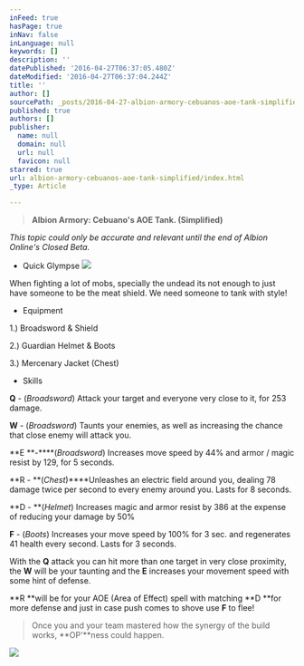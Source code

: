 ```yaml
---
inFeed: true
hasPage: true
inNav: false
inLanguage: null
keywords: []
description: ''
datePublished: '2016-04-27T06:37:05.480Z'
dateModified: '2016-04-27T06:37:04.244Z'
title: ''
author: []
sourcePath: _posts/2016-04-27-albion-armory-cebuanos-aoe-tank-simplified.md
published: true
authors: []
publisher:
  name: null
  domain: null
  url: null
  favicon: null
starred: true
url: albion-armory-cebuanos-aoe-tank-simplified/index.html
_type: Article

---
```

> **Albion Armory: Cebuano's AOE Tank. (Simplified)**

_This topic could only be accurate and relevant until the end of Albion Online's Closed Beta._

* Quick Glympse
![](https://the-grid-user-content.s3-us-west-2.amazonaws.com/b9b2960f-675d-4622-840e-65b84594df3e.png)

When fighting a lot of mobs, specially the undead its not enough to just have someone to be the meat shield. We need someone to tank with style!

* Equipment

1.) Broadsword & Shield 

2.) Guardian Helmet & Boots

3.) Mercenary Jacket (Chest)

* Skills

**Q** - (_Broadsword_) Attack your target and everyone very close to it, for 253 damage. 

**W** - (_Broadsword_) Taunts your enemies, as well as increasing the chance that close enemy will attack you.

**E **-****(_Broadsword_) Increases move speed by 44% and armor / magic resist by 129, for 5 seconds.

**R - **(_Chest_)****Unleashes an electric field around you, dealing 78 damage twice per second to every enemy around you. Lasts for 8 seconds.

**D - **(_Helmet_) Increases magic and armor resist by 386 at the expense of reducing your damage by 50%

**F** - (_Boots_) Increases your move speed by 100% for 3 sec. and regenerates 41 health every second. Lasts for 3 seconds.

With the **Q** attack you can hit more than one target in very close proximity, the **W** will be your taunting and the **E** increases your movement speed with some hint of defense. 

**R **will be for your AOE (Area of Effect) spell with matching **D **for more defense and just in case push comes to shove use **F** to flee!

> Once you and your team mastered how the synergy of the build works, **OP'**ness could happen.

![](https://the-grid-user-content.s3-us-west-2.amazonaws.com/f2587b2c-1180-42d5-aabc-e200adeb17b9.gif)